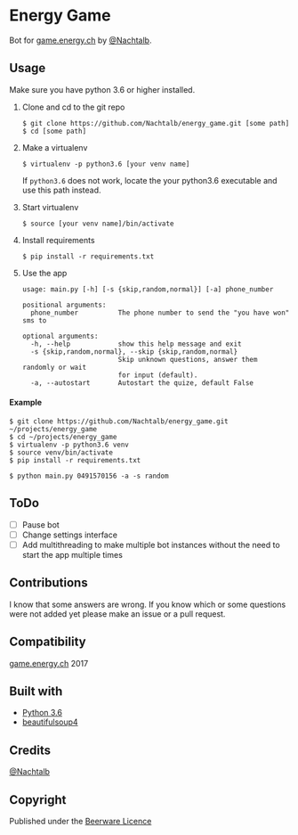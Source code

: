 # Energy Game

Bot for [game.energy.ch](https://game.energy.ch) by [@Nachtalb](https://github.com/Nachtalb).

## Usage

Make sure you have python 3.6 or higher installed.

1. Clone and cd to the git repo
    ```
    $ git clone https://github.com/Nachtalb/energy_game.git [some path]
    $ cd [some path]
    ```

2. Make a virtualenv
    ```
    $ virtualenv -p python3.6 [your venv name]
    ```
    If `python3.6` does not work, locate the your python3.6 executable and
    use this path instead.
3. Start virtualenv
    ```
    $ source [your venv name]/bin/activate
    ```
4. Install requirements
    ```
    $ pip install -r requirements.txt
    ```
5. Use the app
    ```
    usage: main.py [-h] [-s {skip,random,normal}] [-a] phone_number

    positional arguments:
      phone_number          The phone number to send the "you have won" sms to

    optional arguments:
      -h, --help            show this help message and exit
      -s {skip,random,normal}, --skip {skip,random,normal}
                            Skip unknown questions, answer them randomly or wait
                            for input (default).
      -a, --autostart       Autostart the quize, default False
    ```

#### Example

```
$ git clone https://github.com/Nachtalb/energy_game.git ~/projects/energy_game
$ cd ~/projects/energy_game
$ virtualenv -p python3.6 venv
$ source venv/bin/activate
$ pip install -r requirements.txt

$ python main.py 0491570156 -a -s random
```

## ToDo

- [ ] Pause bot
- [ ] Change settings interface
- [ ] Add multithreading to make multiple bot instances without the need to start the app multiple times

## Contributions

I know that some answers are wrong. If you know which or some questions were not added yet please make an issue or a pull request.

## Compatibility

[game.energy.ch](https://game.energy.ch) 2017

## Built with

- [Python 3.6](https://www.python.org/)
- [beautifulsoup4](https://www.crummy.com/software/BeautifulSoup/bs4/doc/)

## Credits

[@Nachtalb](https://github.com/Nachtalb)

## Copyright

Published under the [Beerware Licence](https://github.com/Nachtalb/energy_game/blob/master/LICENSE.txt)
